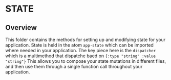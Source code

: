 # STATE

## Overview

This folder contains the methods for setting up and modifying state for your application. State is
held in the atom ````app-state```` which can be imported where needed in your application.
The key piece here is the ````dispatcher```` which is a multimethod that dispatche baed on
````{:type "string" :value "string"}```` This allows you to compose your state mutations in different
files, and then use them through a single function call throughout your application. 